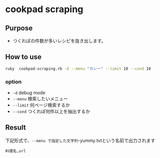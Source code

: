 # cookpad scraping

## Purpose
- つくれぽの件数が多いレシピを抜き出します。

## How to use
 ```sh
 ruby  cookpad-scraping.rb -d --menu "カレー" --limit 10 --cond 10
 ```
 ### option
 - `-d` debug mode
 - `--menu` 検索したいメニュー
 - `--limit` 何ページ検索するか
 - `--cond` つくれぽ何件以上を抽出するか
 
## Result
下記形式で、`--menu で指定した文字列`-yummy.txtという名前で出力されます
```
料理名,url
```